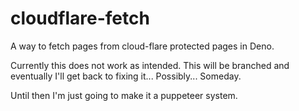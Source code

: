 # cloudflare-fetch

A way to fetch pages from cloud-flare protected pages in Deno.

Currently this does not work as intended. This will be branched and eventually
I'll get back to fixing it... Possibly... Someday.

Until then I'm just going to make it a puppeteer system.
